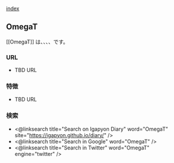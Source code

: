[index](https://igapyon.github.io/diary/keyword/index.html)

## OmegaT

[[OmegaT]] は、、、、です。

### URL

* TBD URL

### 特徴

* TBD URL

### 検索

* <@linksearch title="Search on Igapyon Diary" word="OmegaT" site="https://igapyon.github.io/diary/" />
* <@linksearch title="Search in Google" word="OmegaT" />
* <@linksearch title="Search in Twitter" word="OmegaT" engine="twitter" />

